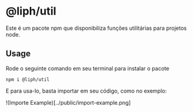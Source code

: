 # @liph/util

Este é um pacote npm que disponibiliza funções utilitárias para projetos node.

## Usage

Rode o seguinte comando em seu terminal para instalar o pacote

`npm i @liph/util`

E para usa-lo, basta importar em seu código, como no exemplo:

!(Importe Example)[../public/import-example.png]
